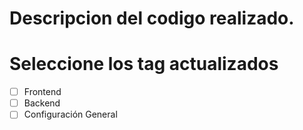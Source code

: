 # Descripcion del codigo realizado.

# Seleccione los tag actualizados

- [ ] Frontend
- [ ] Backend
- [ ] Configuración General
